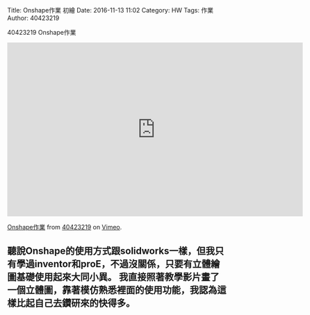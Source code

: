 Title: Onshape作業 初繪
Date: 2016-11-13 11:02
Category: HW
Tags: 作業
Author: 40423219

40423219 Onshape作業


<!-- PELICAN_END_SUMMARY -->

<iframe src="https://player.vimeo.com/video/191337938" width="680" height="400" frameborder="0" webkitallowfullscreen mozallowfullscreen allowfullscreen></iframe>
<p><a href="https://vimeo.com/191337938">Onshape作業</a> from <a href="https://vimeo.com/user47671379">40423219</a> on <a href="https://vimeo.com">Vimeo</a>.</p>

<h2>聽說Onshape的使用方式跟solidworks一樣，但我只有學過inventor和proE，不過沒關係，只要有立體繪圖基礎使用起來大同小異。
我直接照著教學影片畫了一個立體圖，靠著模仿熟悉裡面的使用功能，我認為這樣比起自己去鑽研來的快得多。</h2>
